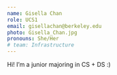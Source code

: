 ```yaml
---
name: Gisella Chan
role: UCS1
email: gisellachan@berkeley.edu
photo: Gisella_Chan.jpg
pronouns: She/Her
# team: Infrastructure
---
```

Hi! I’m a junior majoring in CS + DS :)